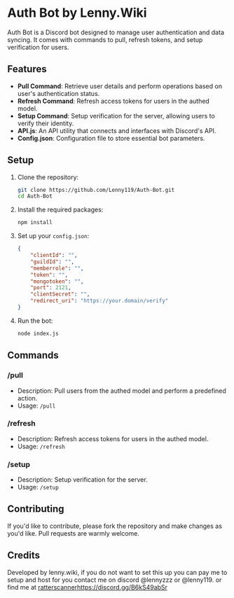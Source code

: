 # Auth Bot by Lenny.Wiki

Auth Bot is a Discord bot designed to manage user authentication and data syncing. It comes with commands to pull, refresh tokens, and setup verification for users.

## Features

- **Pull Command**: Retrieve user details and perform operations based on user's authentication status.
- **Refresh Command**: Refresh access tokens for users in the authed model.
- **Setup Command**: Setup verification for the server, allowing users to verify their identity.
- **API.js**: An API utility that connects and interfaces with Discord's API.
- **Config.json**: Configuration file to store essential bot parameters.

## Setup

1. Clone the repository:
    ```bash
    git clone https://github.com/Lenny119/Auth-Bot.git
    cd Auth-Bot
    ```

2. Install the required packages:
    ```bash
    npm install
    ```

3. Set up your `config.json`:
    ```json
    {
        "clientId": "",
        "guildId": "",
        "memberrole": "",
        "token": "",
        "mongotoken": "",
        "port": 2121,
        "clientSecret": "",
        "redirect_uri": "https://your.domain/verify"
    }
    ```

4. Run the bot:
    ```bash
    node index.js
    ```

## Commands

### /pull
- Description: Pull users from the authed model and perform a predefined action.
- Usage: `/pull`

### /refresh
- Description: Refresh access tokens for users in the authed model.
- Usage: `/refresh`

### /setup
- Description: Setup verification for the server.
- Usage: `/setup`

## Contributing

If you'd like to contribute, please fork the repository and make changes as you'd like. Pull requests are warmly welcome.

## Credits

Developed by lenny.wiki, if you do not want to set this up you can pay me to setup and host for you contact me on discord @lennyzzz or @lenny119. or find me at [ratterscanner](https://discord.gg/B6kS49abSr)https://discord.gg/B6kS49abSr
